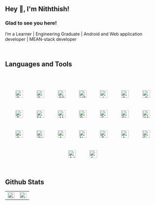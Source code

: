 ## Hey 👋, I'm Niththish!  
  



### Glad to see you here!  
I’m a Learner | Engineering Graduate | Android and Web application developer | MEAN-stack developer  
  

<br/>  

## Languages and Tools  
<div align="center">  
<br/>
<br/>
<img style="margin: 20px" src="https://profilinator.rishav.dev/skills-assets/react-original-wordmark.svg" alt="React" height="25" />  
<img style="margin: 20px" src="https://profilinator.rishav.dev/skills-assets/bootstrap-plain.svg" alt="Bootstrap" height="25" />  
<img style="margin: 20px" src="https://profilinator.rishav.dev/skills-assets/css3-original-wordmark.svg" alt="CSS3" height="25" />  
<img style="margin: 20px" src="https://profilinator.rishav.dev/skills-assets/html5-original-wordmark.svg" alt="HTML5" height="25" />
<img style="margin: 20px" src="https://profilinator.rishav.dev/skills-assets/javascript-original.svg" alt="JavaScript" height="25" />  
<img style="margin: 20px" src="https://profilinator.rishav.dev/skills-assets/cplusplus-original.svg" alt="C++" height="25" />  
<img style="margin: 20px" src="https://profilinator.rishav.dev/skills-assets/c-original.svg" alt="C" height="25" />  
<br/>
<img style="margin: 20px" src="https://profilinator.rishav.dev/skills-assets/typescript-original.svg" alt="TypeScript" height="25" />  
<img style="margin: 20px" src="https://profilinator.rishav.dev/skills-assets/mysql-original-wordmark.svg" alt="MySQL" height="25" />  
<img style="margin: 20px" src="https://profilinator.rishav.dev/skills-assets/mongodb-original-wordmark.svg" alt="MongoDB" height="25" />  
<img style="margin: 20px" src="https://profilinator.rishav.dev/skills-assets/python-original.svg" alt="Python" height="25" />  
<img style="margin: 20px" src="https://profilinator.rishav.dev/skills-assets/express-original-wordmark.svg" alt="Express.js" height="25" />  
<img style="margin: 20px" src="https://profilinator.rishav.dev/skills-assets/flask.png" alt="Flask" height="25" />  
<img style="margin: 20px" src="https://profilinator.rishav.dev/skills-assets/xampp.png" alt="XAMPP" height="25" />  
<br>
<img style="margin: 20px" src="https://profilinator.rishav.dev/skills-assets/sass-original.svg" alt="Sass" height="25" />  
<img style="margin: 20px" src="https://profilinator.rishav.dev/skills-assets/git-scm-icon.svg" alt="Git" height="25" />  
<img style="margin: 20px" src="https://profilinator.rishav.dev/skills-assets/arduino.png" alt="Arduino" height="25" />  
<img style="margin: 20px" src="https://profilinator.rishav.dev/skills-assets/nodejs-original-wordmark.svg" alt="Node.js" height="25" />  
<img style="margin: 20px" src="https://profilinator.rishav.dev/skills-assets/tensorflow-icon.svg" alt="TensorFlow" height="25" />  
<img style="margin: 20px" src="https://profilinator.rishav.dev/skills-assets/android-original-wordmark.svg" alt="Android" height="25" />  
<img style="margin: 20px" src="https://profilinator.rishav.dev/skills-assets/figma-icon.svg" alt="Figma" height="25" />  
<img style="margin: 20px" src="https://profilinator.rishav.dev/skills-assets/adobexd.png" alt="Adobe XD" height="25" />  
<img style="margin: 20px" src="https://profilinator.rishav.dev/skills-assets/angularjs-original.svg" alt="Angular" height="25" />  
</div>  

<br/>  

## Github Stats  
<table><tr><td valign="top" width="50%">

<img src="https://github-readme-stats.vercel.app/api?username=niththish&show_icons=true&count_private=true&hide_border=true" align="left" style="width: 100%" />

</td><td valign="top" width="50%">

<img src="https://github-readme-stats.vercel.app/api/top-langs/?username=niththish&hide_border=true&layout=compact" align="left" style="width: 100%" />

</td></tr></table>  


<br/>  
<br/>  

